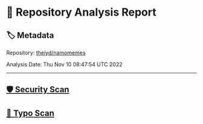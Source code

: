# 🧪 Repository Analysis Report

## 🏷️ Metadata

Repository:
[theiyd/namomemes](https://github.com/theiyd/namomemes)

Analysis Date:
Thu Nov 10 08:47:54 UTC 2022

---

## [🛡️ Security Scan](./security)


## [🚫 Typo Scan](./typos)


